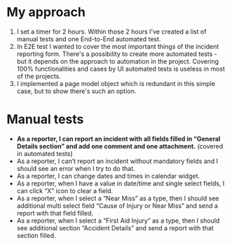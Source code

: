 # My approach
1. I set a timer for 2 hours. Within those 2 hours I've created a list of manual tests and one End-to-End automated test.
2. In E2E test I wanted to cover the most important things of the incident reporting form. There's a possibility to create more automated tests - but it depends on the approach to automation in the project. Covering 100% functionalities and cases by UI automated tests is useless in most of the projects.
3. I implemented a page model object which is redundant in this simple case, but to show there's such an option. 

# Manual tests
- **As a reporter, I can report an incident with all fields filled in “General Details section” and add one comment and one attachment.** (covered in automated tests)
- As a reporter, I can’t report an incident without mandatory fields and I should see an error when I try to do that.
- As a reporter, I can change dates and times in calendar widget.
- As a reporter, when I have a value in date/time and single select fields, I can click “X” icon to clear a field.
- As a reporter, when I select a “Near Miss” as a type, then I should see additional multi select field “Cause of Injury or Near Miss” and send a report with that field filled.
- As a reporter, when I select a “First Aid Injury” as a type, then I should see additional section “Accident Details” and send a report with that section filled.


